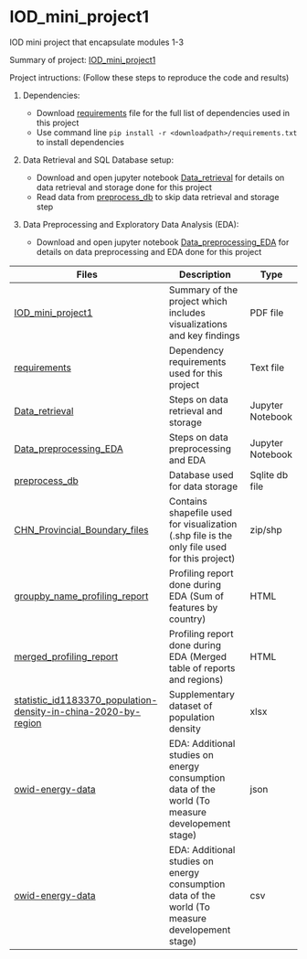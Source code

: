 # IOD_mini_project1
IOD mini project that encapsulate modules 1-3

Summary of project: [IOD_mini_project1](IOD_mini_project1.pdf)

Project intructions: (Follow these steps to reproduce the code and results)

1. Dependencies:
   - Download [requirements](requirements.txt) file for the full list of dependencies used in this project
   - Use command line `pip install -r <downloadpath>/requirements.txt` to install dependencies

2. Data Retrieval and SQL Database setup:
   - Download and open jupyter notebook [Data_retrieval](Data_retrieval.ipynb) for details on data retrieval and storage done for this project
   - Read data from [preprocess_db](preprocess_db.sqlite) to skip data retrieval and storage step
   
3. Data Preprocessing and Exploratory Data Analysis (EDA):
   - Download and open jupyter notebook [Data_preprocessing_EDA](Data_preprocessing_EDA.ipynb) for details on data preprocessing and EDA done for this project

| Files         | Description   | Type |
| ------------- | ------------- | ------------- |
| [IOD_mini_project1](IOD_mini_project1.pdf) | Summary of the project which includes visualizations and key findings | PDF file |
| [requirements](requirements.txt) | Dependency requirements used for this project | Text file |
| [Data_retrieval](Data_retrieval.ipynb) | Steps on data retrieval and storage | Jupyter Notebook |
| [Data_preprocessing_EDA](Data_preprocessing_EDA.ipynb) | Steps on data preprocessing and EDA | Jupyter Notebook |
| [preprocess_db](preprocess_db.sqlite) | Database used for data storage | Sqlite db file |
| [CHN_Provincial_Boundary_files](CHN_Provincial_Boundary_files.zip) | Contains shapefile used for visualization (.shp file is the only file used for this project) | zip/shp |
| [groupby_name_profiling_report](groupby_name_profiling_report.html) | Profiling report done during EDA (Sum of features by country) | HTML |
| [merged_profiling_report](merged_profiling_report.html) | Profiling report done during EDA (Merged table of reports and regions) | HTML |
| [statistic_id1183370_population-density-in-china-2020-by-region](statistic_id1183370_population-density-in-china-2020-by-region.xlsx) | Supplementary dataset of population density | xlsx |
| [owid-energy-data](owid-energy-data.json) | EDA: Additional studies on energy consumption data of the world (To measure developement stage) | json |
| [owid-energy-data](owid-energy-data.csv) | EDA: Additional studies on energy consumption data of the world (To measure developement stage) | csv |
